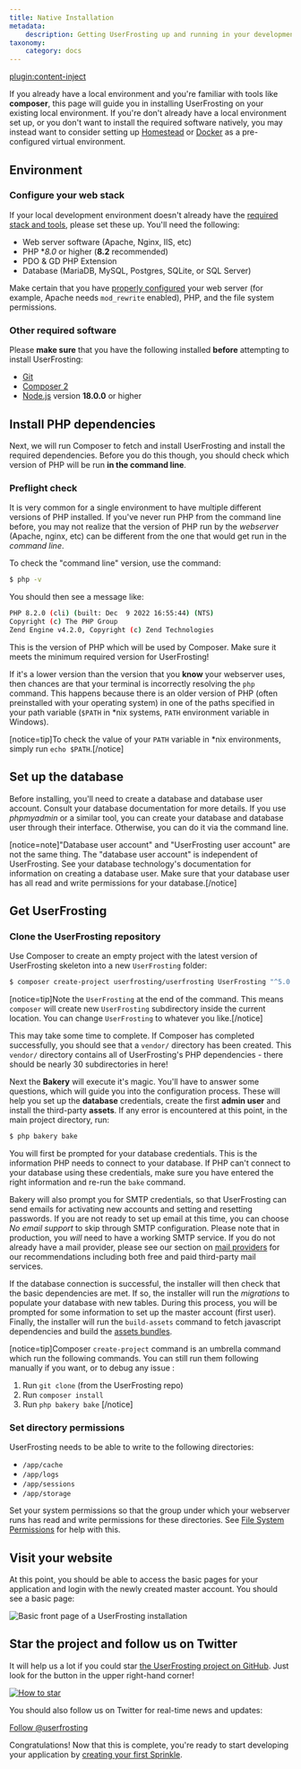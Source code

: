 ```yaml
---
title: Native Installation
metadata:
    description: Getting UserFrosting up and running in your development environment.
taxonomy:
    category: docs
---
```

[plugin:content-inject](/modular/_update5.0)
<!-- This page has been updated, but might require further updates -->

If you already have a local environment and you're familiar with tools like **composer**, this page will guide you in installing UserFrosting on your existing local environment. If you're don't already have a local environment set up, or you don't want to install the required software natively, you may instead want to consider setting up [Homestead](/installation/environment/homestead) or [Docker]() as a pre-configured virtual environment.

## Environment

### Configure your web stack

If your local development environment doesn't already have the [required stack and tools](/installation/requirements), please set these up. You'll need the following:

- Web server software (Apache, Nginx, IIS, etc)
- PHP **8.0* or higher (**8.2** recommended)
- PDO & GD PHP Extension
- Database (MariaDB, MySQL, Postgres, SQLite, or SQL Server)

Make certain that you have [properly configured](/installation/requirements/basic-stack) your web server (for example, Apache needs `mod_rewrite` enabled), PHP, and the file system permissions.

### Other required software

Please **make sure** that you have the following installed **before** attempting to install UserFrosting:

- [Git](/installation/requirements/essential-tools-for-php#Git)
- [Composer 2](/installation/requirements/essential-tools-for-php#Composer)
- [Node.js](/installation/requirements/essential-tools-for-php#Nodejs) version **18.0.0** or higher

## Install PHP dependencies

Next, we will run Composer to fetch and install UserFrosting and install the required dependencies. Before you do this though, you should check which version of PHP will be run **in the command line**.

### Preflight check

It is very common for a single environment to have multiple different versions of PHP installed. If you've never run PHP from the command line before, you may not realize that the version of PHP run by the *webserver* (Apache, nginx, etc) can be different from the one that would get run in the *command line*.

To check the "command line" version, use the command:

```bash
$ php -v
```

You should then see a message like:

```bash
PHP 8.2.0 (cli) (built: Dec  9 2022 16:55:44) (NTS)
Copyright (c) The PHP Group
Zend Engine v4.2.0, Copyright (c) Zend Technologies
```

This is the version of PHP which will be used by Composer. Make sure it meets the minimum required version for UserFrosting!

If it's a lower version than the version that you **know** your webserver uses, then chances are that your terminal is incorrectly resolving the `php` command. This happens because there is an older version of PHP (often preinstalled with your operating system) in one of the paths specified in your path variable (`$PATH` in *nix systems, `PATH` environment variable in Windows).

[notice=tip]To check the value of your `PATH` variable in *nix environments, simply run `echo $PATH`.[/notice]

## Set up the database

Before installing, you'll need to create a database and database user account. Consult your database documentation for more details. If you use _phpmyadmin_ or a similar tool, you can create your database and database user through their interface. Otherwise, you can do it via the command line.

[notice=note]"Database user account" and "UserFrosting user account" are not the same thing. The "database user account" is independent of UserFrosting. See your database technology's documentation for information on creating a database user. Make sure that your database user has all read and write permissions for your database.[/notice]

## Get UserFrosting

### Clone the UserFrosting repository

Use Composer to create an empty project with the latest version of UserFrosting skeleton into a new `UserFrosting` folder:

```bash
$ composer create-project userfrosting/userfrosting UserFrosting "^5.0.0@dev"
```
<!-- TODO : Change this for release -->

[notice=tip]Note the `UserFrosting` at the end of the command. This means `composer` will create new `UserFrosting` subdirectory inside the current location. You can change `UserFrosting` to whatever you like.[/notice]

This may take some time to complete. If Composer has completed successfully, you should see that a `vendor/` directory has been created. This `vendor/` directory contains all of UserFrosting's PHP dependencies - there should be nearly 30 subdirectories in here! 

Next the **Bakery** will execute it's magic. You'll have to answer some questions, which will guide you into the configuration process. These will help you set up the **database** credentials, create the first **admin user** and install the third-party **assets**. If any error is encountered at this point, in the main project directory, run:

```bash
$ php bakery bake
```

You will first be prompted for your database credentials. This is the information PHP needs to connect to your database. If PHP can't connect to your database using these credentials, make sure you have entered the right information and re-run the `bake` command.

Bakery will also prompt you for SMTP credentials, so that UserFrosting can send emails for activating new accounts and setting and resetting passwords. If you are not ready to set up email at this time, you can choose _No email support_ to skip through SMTP configuration. Please note that in production, you _will_ need to have a working SMTP service. If you do not already have a mail provider, please see our section on [mail providers](/mail/mail-providers) for our recommendations including both free and paid third-party mail services.

If the database connection is successful, the installer will then check that the basic dependencies are met. If so, the installer will run the _migrations_ to populate your database with new tables. During this process, you will be prompted for some information to set up the master account (first user). Finally, the installer will run the `build-assets` command to fetch javascript dependencies and build the [assets bundles](/asset-management/asset-bundles).

[notice=tip]Composer `create-project` command is an umbrella command which run the following commands. You can still run them following manually if you want, or to debug any issue :

1. Run `git clone` (from the UserFrosting repo)
2. Run `composer install`
3. Run `php bakery bake`
[/notice]

### Set directory permissions

UserFrosting needs to be able to write to the following directories:

- `/app/cache`
- `/app/logs`
- `/app/sessions`
- `/app/storage`

Set your system permissions so that the group under which your webserver runs has read and write permissions for these directories. See [File System Permissions](/installation/requirements/basic-stack#FileSystemPermissions) for help with this.

## Visit your website

At this point, you should be able to access the basic pages for your application and login with the newly created master account. You should see a basic page:

![Basic front page of a UserFrosting installation](/images/front-page.png)

<!-- Shouldn't be needed as we use create-project now -->
<!-- ## Changing git remote

At this point, you should also change your **remotes**. Since you are starting your own project at this point, rather than working on changes that would eventually be merged into the main UserFrosting repository on GitHub, we'll give the GitHub remote a different, more meaningful name. First, use `git remote -v` to see the current remotes:

```bash
$ git remote -v
origin	https://github.com/userfrosting/UserFrosting.git (fetch)
origin	https://github.com/userfrosting/UserFrosting.git (push)
```

This basically means that `origin` is a shortcut for pushing and pulling to the official UserFrosting repository on GitHub. Let's change that:

```bash
$ git remote rename origin upstream
$ git remote -v
upstream	https://github.com/userfrosting/UserFrosting.git (fetch)
upstream	https://github.com/userfrosting/UserFrosting.git (push)
```

This renames the `origin` remote to `upstream`. Let's also disable the `push` part of this remote (don't worry, you won't have push rights for the official repo anyway, but this will help us stay organized):

```bash
$ git remote set-url --push upstream no-pushing
$ git remote -v
upstream	https://github.com/userfrosting/UserFrosting.git (fetch)
upstream	no-pushing (push)
```

Now, if we were to try and push to `upstream` for some reason, we'll get a useful error instead of being prompted for credentials.

For future reference (you don't have to do this right now) with the `upstream` remote set up, you will be able to pull any updates from the official UserFrosting repository into your project:

```bash
$ git fetch upstream
$ git checkout master
$ git merge upstream/master
```

See GitHub's article on [syncing a fork](https://help.github.com/articles/syncing-a-fork/) for more information.

If you are developing as part of a team, you may wish to set up a _new_ `origin` remote, for example one that points to a private repo on Bitbucket. When you are ready to deploy, you may also set up yet another `deploy` remote, which will allow you to push your code directly to the production server. See [deployment](/going-live/vps-production-environment/git-for-deployment) for more information. -->

## Star the project and follow us on Twitter

It will help us a lot if you could star [the UserFrosting project on GitHub](https://github.com/userfrosting/UserFrosting). Just look for the button in the upper right-hand corner!

[![How to star](/images/how-to-star.png)](https://github.com/userfrosting/UserFrosting)

You should also follow us on Twitter for real-time news and updates:

<a class="twitter-follow-button" href="https://twitter.com/userfrosting" data-size="large">Follow @userfrosting</a>

Congratulations! Now that this is complete, you're ready to start developing your application by [creating your first Sprinkle](/sprinkles).
<!-- TODO : Update last link -->
